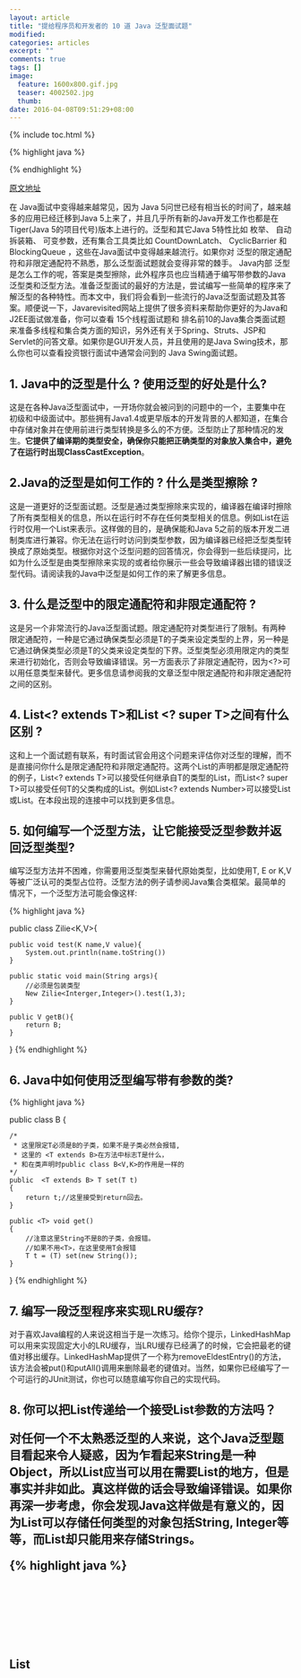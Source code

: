 ```yaml
---
layout: article
title: "提给程序员和开发者的 10 道 Java 泛型面试题"
modified:
categories: articles
excerpt: ""
comments: true
tags: []
image: 
  feature: 1600x800.gif.jpg
  teaser: 4002502.jpg
  thumb:
date: 2016-04-08T09:51:29+08:00
---
```


{% include toc.html %}

{% highlight java %}

{% endhighlight %}

[原文地址](http://www.oschina.net/translate/10-interview-questions-on-java-generics)


在 Java面试中变得越来越常见，因为 Java 5问世已经有相当长的时间了，越来越多的应用已经迁移到Java 5上来了，并且几乎所有新的Java开发工作也都是在Tiger(Java 5的项目代号)版本上进行的。泛型和其它Java 5特性比如 枚举、 自动拆装箱、 可变参数，还有集合工具类比如 CountDownLatch、 CyclicBarrier 和 BlockingQueue ，这些在Java面试中变得越来越流行。如果你对 泛型的限定通配符和非限定通配符不熟悉，那么泛型面试题就会变得非常的棘手。 Java内部 泛型是怎么工作的呢，答案是类型擦除，此外程序员也应当精通于编写带参数的Java泛型类和泛型方法。准备泛型面试的最好的方法是，尝试编写一些简单的程序来了解泛型的各种特性。而本文中，我们将会看到一些流行的Java泛型面试题及其答案。顺便说一下，Javarevisited网站上提供了很多资料来帮助你更好的为Java和J2EE面试做准备，你可以查看 15个线程面试题和 排名前10的Java集合类面试题来准备多线程和集合类方面的知识，另外还有关于Spring、Struts、JSP和Servlet的问答文章。如果你是GUI开发人员，并且使用的是Java Swing技术，那么你也可以查看投资银行面试中通常会问到的 Java Swing面试题。

## 1. Java中的泛型是什么 ? 使用泛型的好处是什么?

这是在各种Java泛型面试中，一开场你就会被问到的问题中的一个，主要集中在初级和中级面试中。那些拥有Java1.4或更早版本的开发背景的人都知道，在集合中存储对象并在使用前进行类型转换是多么的不方便。泛型防止了那种情况的发生。**它提供了编译期的类型安全，确保你只能把正确类型的对象放入集合中，避免了在运行时出现ClassCastException**。

## 2.Java的泛型是如何工作的 ? 什么是类型擦除 ?

这是一道更好的泛型面试题。泛型是通过类型擦除来实现的，编译器在编译时擦除了所有类型相关的信息，所以在运行时不存在任何类型相关的信息。例如List<String>在运行时仅用一个List来表示。这样做的目的，是确保能和Java 5之前的版本开发二进制类库进行兼容。你无法在运行时访问到类型参数，因为编译器已经把泛型类型转换成了原始类型。根据你对这个泛型问题的回答情况，你会得到一些后续提问，比如为什么泛型是由类型擦除来实现的或者给你展示一些会导致编译器出错的错误泛型代码。请阅读我的Java中泛型是如何工作的来了解更多信息。

## 3. 什么是泛型中的限定通配符和非限定通配符 ?

这是另一个非常流行的Java泛型面试题。限定通配符对类型进行了限制。有两种限定通配符，一种是<? extends T>它通过确保类型必须是T的子类来设定类型的上界，另一种是<? super T>它通过确保类型必须是T的父类来设定类型的下界。泛型类型必须用限定内的类型来进行初始化，否则会导致编译错误。另一方面<?>表示了非限定通配符，因为<?>可以用任意类型来替代。更多信息请参阅我的文章泛型中限定通配符和非限定通配符之间的区别。

## 4. List<? extends T>和List <? super T>之间有什么区别 ?

这和上一个面试题有联系，有时面试官会用这个问题来评估你对泛型的理解，而不是直接问你什么是限定通配符和非限定通配符。这两个List的声明都是限定通配符的例子，List<? extends T>可以接受任何继承自T的类型的List，而List<? super T>可以接受任何T的父类构成的List。例如List<? extends Number>可以接受List<Integer>或List<Float>。在本段出现的连接中可以找到更多信息。

## 5. 如何编写一个泛型方法，让它能接受泛型参数并返回泛型类型?

编写泛型方法并不困难，你需要用泛型类型来替代原始类型，比如使用T, E or K,V等被广泛认可的类型占位符。泛型方法的例子请参阅Java集合类框架。最简单的情况下，一个泛型方法可能会像这样:

{% highlight java %}

public class Zilie<K,V>{

	public void test(K name,V value){
		System.out.println(name.toString())
	}

	public static void main(String args){
		//必须是包装类型
		New Zilie<Interger,Integer>().test(1,3);
	}

	public V getB(){
		return B;
	}
}
{% endhighlight %}

## 6. Java中如何使用泛型编写带有参数的类?

{% highlight java %}

public class B {
	
	/*
	 * 这里限定T必须是B的子类，如果不是子类必然会报错,
	 * 这里的 <T extends B>在方法中标志T是什么，
	 * 和在类声明时public class B<V,K>的作用是一样的
	*/
    public  <T extends B> T set(T t)
    {
        return t;//这里接受到return回去。
    }
 
    public <T> void get()
    {
        //注意这里String不是B的子类，会报错。
    	//如果不用<T>，在这里使用T会报错
        T t = (T) set(new String());
    }
    
}
{% endhighlight %}

## 7. 编写一段泛型程序来实现LRU缓存?

对于喜欢Java编程的人来说这相当于是一次练习。给你个提示，LinkedHashMap可以用来实现固定大小的LRU缓存，当LRU缓存已经满了的时候，它会把最老的键值对移出缓存。LinkedHashMap提供了一个称为removeEldestEntry()的方法，该方法会被put()和putAll()调用来删除最老的键值对。当然，如果你已经编写了一个可运行的JUnit测试，你也可以随意编写你自己的实现代码。

## 8. 你可以把List<String>传递给一个接受List<Object>参数的方法吗？

对任何一个不太熟悉泛型的人来说，这个Java泛型题目看起来令人疑惑，因为乍看起来String是一种Object，所以List<String>应当可以用在需要List<Object>的地方，但是事实并非如此。真这样做的话会导致编译错误。如果你再深一步考虑，你会发现Java这样做是有意义的，因为List<Object>可以存储任何类型的对象包括String, Integer等等，而List<String>却只能用来存储Strings。

{% highlight java %}

List<Object> objectList;
List<String> stringList;
      
objectList = stringList;  //compilation error incompatible types
{% endhighlight %}

## 9. Array中可以用泛型吗?

这可能是Java泛型面试题中最简单的一个了，当然前提是你要知道Array事实上并不支持泛型，这也是为什么Joshua Bloch在Effective Java一书中建议使用List来代替Array，因为List可以提供编译期的类型安全保证，而Array却不能。

## 10. 如何阻止Java中的类型未检查的警告?

如果你把泛型和原始类型混合起来使用，例如下列代码，Java 5的javac编译器会产生类型未检查的警告，例如

{% highlight java %}

List<String> rawList = new ArrayList()
//注意: Hello.java使用了未检查或称为不安全的操作;
{% endhighlight %}

这种警告可以使用@SuppressWarnings("unchecked")注解来屏蔽。

## Java中List<Object>和原始类型List之间的区别?

原始类型和带参数类型<Object>之间的主要区别是，在编译时编译器不会对原始类型进行类型安全检查，却会对带参数的类型进行检查，通过使用Object作为类型，可以告知编译器该方法可以接受任何类型的对象，比如String或Integer。这道题的考察点在于对泛型中原始类型的正确理解。它们之间的第二点区别是，你可以把任何带参数的类型传递给原始类型List，但却不能把List<String>传递给接受List<Object>的方法，因为会产生编译错误。更多详细信息请参阅Java中的泛型是如何工作的。

## Java中List<?>和List<Object>之间的区别是什么?

这道题跟上一道题看起来很像，实质上却完全不同。List<?> 是一个未知类型的List，而List<Object>其实是任意类型的List。你可以把List<String>, List<Integer>赋值给List<?>，却不能把List<String>赋值给List<Object>。Object和String在泛型中仅仅表示一个是用来封装Object对象，另一个用来封装String，他们是在给编译器做编译时检查用的，List<String>和List<Object>并没有什么父子关系，在编译器来看完全是两种不同的东西

但是
{% highlight java %}
List<Object> a = …………
a.add(Integer);
a.add(String);
{% endhighlight %}
是可以的
 
{% highlight java %}

List<?> listOfAnyType;
List<Object> listOfObject = new ArrayList<Object>();
List<String> listOfString = new ArrayList<String>();
List<Integer> listOfInteger = new ArrayList<Integer>();
      
listOfAnyType = listOfString; //legal
listOfAnyType = listOfInteger; //legal
listOfObjectType = (List<Object>) listOfString; //compiler error - in-convertible types
{% endhighlight %}

想了解更多关于通配符的信息请查看Java中的泛型通配符示例

## List<String>和原始类型List之间的区别.

该题类似于“原始类型和带参数类型之间有什么区别”。带参数类型是类型安全的，而且其类型安全是由编译器保证的，但原始类型List却不是类型安全的。你不能把String之外的任何其它类型的Object存入String类型的List中，而你可以把任何类型的对象存入原始List中。使用泛型的带参数类型你不需要进行类型转换，但是对于原始类型，你则需要进行显式的类型转换。

{% highlight java %}

List listOfRawTypes = new ArrayList();
listOfRawTypes.add("abc");
listOfRawTypes.add(123); //编译器允许这样 - 运行时却会出现异常
String item = (String) listOfRawTypes.get(0); //需要显式的类型转换
item = (String) listOfRawTypes.get(1); //抛ClassCastException，因为Integer不能被转换为String
      
List<String> listOfString = new ArrayList();
listOfString.add("abcd");
listOfString.add(1234); //编译错误，比在运行时抛异常要好
item = listOfString.get(0); //不需要显式的类型转换 - 编译器自动转换

{% endhighlight %}

这些都是Java泛型面试中 频繁出现的问题及其答案。所有这些面试题都不困难，其实它们都是基于泛型的基础知识。任何对泛型有不错了解的Java程序员都肯定熟知这些泛型题目。如果你有任何好的面试题，不管是在什么面试中碰到的，或者如果你想知道任何Java泛型面试题的答案，请在评论中留言。













